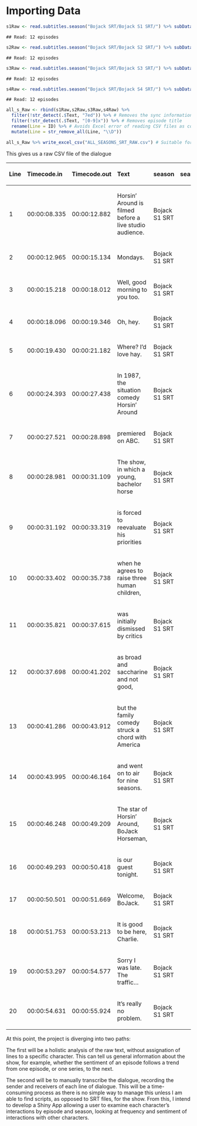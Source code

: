 
# Importing Data

``` r
s1Raw <- read.subtitles.season("Bojack SRT/Bojack S1 SRT/") %>% subDataFrame()
```

    ## Read: 12 episodes

``` r
s2Raw <- read.subtitles.season("Bojack SRT/Bojack S2 SRT/") %>% subDataFrame()
```

    ## Read: 12 episodes

``` r
s3Raw <- read.subtitles.season("Bojack SRT/Bojack S3 SRT/") %>% subDataFrame()
```

    ## Read: 12 episodes

``` r
s4Raw <- read.subtitles.season("Bojack SRT/Bojack S4 SRT/") %>% subDataFrame()
```

    ## Read: 12 episodes

``` r
all_s_Raw <- rbind(s1Raw,s2Raw,s3Raw,s4Raw) %>%
  filter(!str_detect(.$Text, "7ed")) %>% # Removes the sync information.
  filter(!str_detect(.$Text, "[0-9]x")) %>% # Removes episode title
  rename(Line = ID) %>% # Avoids Excel error of reading CSV files as corrupted if column 1 is named "ID"
  mutate(Line = str_remove_all(Line, "\\D"))

all_s_Raw %>% write_excel_csv("ALL_SEASONS_SRT_RAW.csv") # Suitable for transcription of speakers and listeners
```

This gives us a raw CSV file of the
dialogue

<table class="table table-striped table-hover" style="margin-left: auto; margin-right: auto;">

<thead>

<tr>

<th style="text-align:left;">

Line

</th>

<th style="text-align:left;">

Timecode.in

</th>

<th style="text-align:left;">

Timecode.out

</th>

<th style="text-align:left;">

Text

</th>

<th style="text-align:left;">

season

</th>

<th style="text-align:right;">

season\_num

</th>

<th style="text-align:right;">

episode\_num

</th>

</tr>

</thead>

<tbody>

<tr>

<td style="text-align:left;">

1

</td>

<td style="text-align:left;">

00:00:08.335

</td>

<td style="text-align:left;">

00:00:12.882

</td>

<td style="text-align:left;">

Horsin’ Around is filmed before a live studio audience.

</td>

<td style="text-align:left;">

Bojack S1 SRT

</td>

<td style="text-align:right;">

1

</td>

<td style="text-align:right;">

1

</td>

</tr>

<tr>

<td style="text-align:left;">

2

</td>

<td style="text-align:left;">

00:00:12.965

</td>

<td style="text-align:left;">

00:00:15.134

</td>

<td style="text-align:left;">

Mondays.

</td>

<td style="text-align:left;">

Bojack S1 SRT

</td>

<td style="text-align:right;">

1

</td>

<td style="text-align:right;">

1

</td>

</tr>

<tr>

<td style="text-align:left;">

3

</td>

<td style="text-align:left;">

00:00:15.218

</td>

<td style="text-align:left;">

00:00:18.012

</td>

<td style="text-align:left;">

Well, good morning to you too.

</td>

<td style="text-align:left;">

Bojack S1 SRT

</td>

<td style="text-align:right;">

1

</td>

<td style="text-align:right;">

1

</td>

</tr>

<tr>

<td style="text-align:left;">

4

</td>

<td style="text-align:left;">

00:00:18.096

</td>

<td style="text-align:left;">

00:00:19.346

</td>

<td style="text-align:left;">

Oh, hey.

</td>

<td style="text-align:left;">

Bojack S1 SRT

</td>

<td style="text-align:right;">

1

</td>

<td style="text-align:right;">

1

</td>

</tr>

<tr>

<td style="text-align:left;">

5

</td>

<td style="text-align:left;">

00:00:19.430

</td>

<td style="text-align:left;">

00:00:21.182

</td>

<td style="text-align:left;">

Where? I’d love hay.

</td>

<td style="text-align:left;">

Bojack S1 SRT

</td>

<td style="text-align:right;">

1

</td>

<td style="text-align:right;">

1

</td>

</tr>

<tr>

<td style="text-align:left;">

6

</td>

<td style="text-align:left;">

00:00:24.393

</td>

<td style="text-align:left;">

00:00:27.438

</td>

<td style="text-align:left;">

In 1987, the situation comedy Horsin’ Around

</td>

<td style="text-align:left;">

Bojack S1 SRT

</td>

<td style="text-align:right;">

1

</td>

<td style="text-align:right;">

1

</td>

</tr>

<tr>

<td style="text-align:left;">

7

</td>

<td style="text-align:left;">

00:00:27.521

</td>

<td style="text-align:left;">

00:00:28.898

</td>

<td style="text-align:left;">

premiered on ABC.

</td>

<td style="text-align:left;">

Bojack S1 SRT

</td>

<td style="text-align:right;">

1

</td>

<td style="text-align:right;">

1

</td>

</tr>

<tr>

<td style="text-align:left;">

8

</td>

<td style="text-align:left;">

00:00:28.981

</td>

<td style="text-align:left;">

00:00:31.109

</td>

<td style="text-align:left;">

The show, in which a young, bachelor horse

</td>

<td style="text-align:left;">

Bojack S1 SRT

</td>

<td style="text-align:right;">

1

</td>

<td style="text-align:right;">

1

</td>

</tr>

<tr>

<td style="text-align:left;">

9

</td>

<td style="text-align:left;">

00:00:31.192

</td>

<td style="text-align:left;">

00:00:33.319

</td>

<td style="text-align:left;">

is forced to reevaluate his priorities

</td>

<td style="text-align:left;">

Bojack S1 SRT

</td>

<td style="text-align:right;">

1

</td>

<td style="text-align:right;">

1

</td>

</tr>

<tr>

<td style="text-align:left;">

10

</td>

<td style="text-align:left;">

00:00:33.402

</td>

<td style="text-align:left;">

00:00:35.738

</td>

<td style="text-align:left;">

when he agrees to raise three human children,

</td>

<td style="text-align:left;">

Bojack S1 SRT

</td>

<td style="text-align:right;">

1

</td>

<td style="text-align:right;">

1

</td>

</tr>

<tr>

<td style="text-align:left;">

11

</td>

<td style="text-align:left;">

00:00:35.821

</td>

<td style="text-align:left;">

00:00:37.615

</td>

<td style="text-align:left;">

was initially dismissed by critics

</td>

<td style="text-align:left;">

Bojack S1 SRT

</td>

<td style="text-align:right;">

1

</td>

<td style="text-align:right;">

1

</td>

</tr>

<tr>

<td style="text-align:left;">

12

</td>

<td style="text-align:left;">

00:00:37.698

</td>

<td style="text-align:left;">

00:00:41.202

</td>

<td style="text-align:left;">

as broad and saccharine and not good,

</td>

<td style="text-align:left;">

Bojack S1 SRT

</td>

<td style="text-align:right;">

1

</td>

<td style="text-align:right;">

1

</td>

</tr>

<tr>

<td style="text-align:left;">

13

</td>

<td style="text-align:left;">

00:00:41.286

</td>

<td style="text-align:left;">

00:00:43.912

</td>

<td style="text-align:left;">

but the family comedy struck a chord with America

</td>

<td style="text-align:left;">

Bojack S1 SRT

</td>

<td style="text-align:right;">

1

</td>

<td style="text-align:right;">

1

</td>

</tr>

<tr>

<td style="text-align:left;">

14

</td>

<td style="text-align:left;">

00:00:43.995

</td>

<td style="text-align:left;">

00:00:46.164

</td>

<td style="text-align:left;">

and went on to air for nine seasons.

</td>

<td style="text-align:left;">

Bojack S1 SRT

</td>

<td style="text-align:right;">

1

</td>

<td style="text-align:right;">

1

</td>

</tr>

<tr>

<td style="text-align:left;">

15

</td>

<td style="text-align:left;">

00:00:46.248

</td>

<td style="text-align:left;">

00:00:49.209

</td>

<td style="text-align:left;">

The star of Horsin’ Around, BoJack Horseman,

</td>

<td style="text-align:left;">

Bojack S1 SRT

</td>

<td style="text-align:right;">

1

</td>

<td style="text-align:right;">

1

</td>

</tr>

<tr>

<td style="text-align:left;">

16

</td>

<td style="text-align:left;">

00:00:49.293

</td>

<td style="text-align:left;">

00:00:50.418

</td>

<td style="text-align:left;">

is our guest tonight.

</td>

<td style="text-align:left;">

Bojack S1 SRT

</td>

<td style="text-align:right;">

1

</td>

<td style="text-align:right;">

1

</td>

</tr>

<tr>

<td style="text-align:left;">

17

</td>

<td style="text-align:left;">

00:00:50.501

</td>

<td style="text-align:left;">

00:00:51.669

</td>

<td style="text-align:left;">

Welcome, BoJack.

</td>

<td style="text-align:left;">

Bojack S1 SRT

</td>

<td style="text-align:right;">

1

</td>

<td style="text-align:right;">

1

</td>

</tr>

<tr>

<td style="text-align:left;">

18

</td>

<td style="text-align:left;">

00:00:51.753

</td>

<td style="text-align:left;">

00:00:53.213

</td>

<td style="text-align:left;">

It is good to be here, Charlie.

</td>

<td style="text-align:left;">

Bojack S1 SRT

</td>

<td style="text-align:right;">

1

</td>

<td style="text-align:right;">

1

</td>

</tr>

<tr>

<td style="text-align:left;">

19

</td>

<td style="text-align:left;">

00:00:53.297

</td>

<td style="text-align:left;">

00:00:54.577

</td>

<td style="text-align:left;">

Sorry I was late. The traffic…

</td>

<td style="text-align:left;">

Bojack S1 SRT

</td>

<td style="text-align:right;">

1

</td>

<td style="text-align:right;">

1

</td>

</tr>

<tr>

<td style="text-align:left;">

20

</td>

<td style="text-align:left;">

00:00:54.631

</td>

<td style="text-align:left;">

00:00:55.924

</td>

<td style="text-align:left;">

It’s really no problem.

</td>

<td style="text-align:left;">

Bojack S1 SRT

</td>

<td style="text-align:right;">

1

</td>

<td style="text-align:right;">

1

</td>

</tr>

</tbody>

</table>

At this point, the project is diverging into two paths:

The first will be a holistic analysis of the raw text, without
assignation of lines to a specific character. This can tell us general
information about the show, for example, whether the sentiment of an
episode follows a trend from one episode, or one series, to the next.

The second will be to manually transcribe the dialogue, recording the
sender and receivers of each line of dialogue. This will be a
time-consuming process as there is no simple way to manage this unless I
am able to find scripts, as opposed to SRT files, for the show. From
this, I intend to develop a Shiny App allowing a user to examine each
character’s interactions by episode and season, looking at frequency and
sentiment of interactions with other characters.

